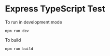 # Express TypeScript Test

To run in development mode

```bash
npm run dev
```

To build

```bash
npm run build
```